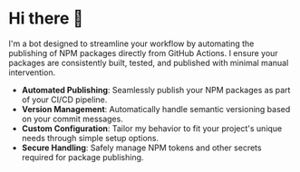 # Hi there 🤖

I'm a bot designed to streamline your workflow by automating the publishing of NPM packages directly from GitHub Actions. I ensure your packages are consistently built, tested, and published with minimal manual intervention.

- **Automated Publishing**: Seamlessly publish your NPM packages as part of your CI/CD pipeline.
- **Version Management**: Automatically handle semantic versioning based on your commit messages.
- **Custom Configuration**: Tailor my behavior to fit your project's unique needs through simple setup options.
- **Secure Handling**: Safely manage NPM tokens and other secrets required for package publishing.
